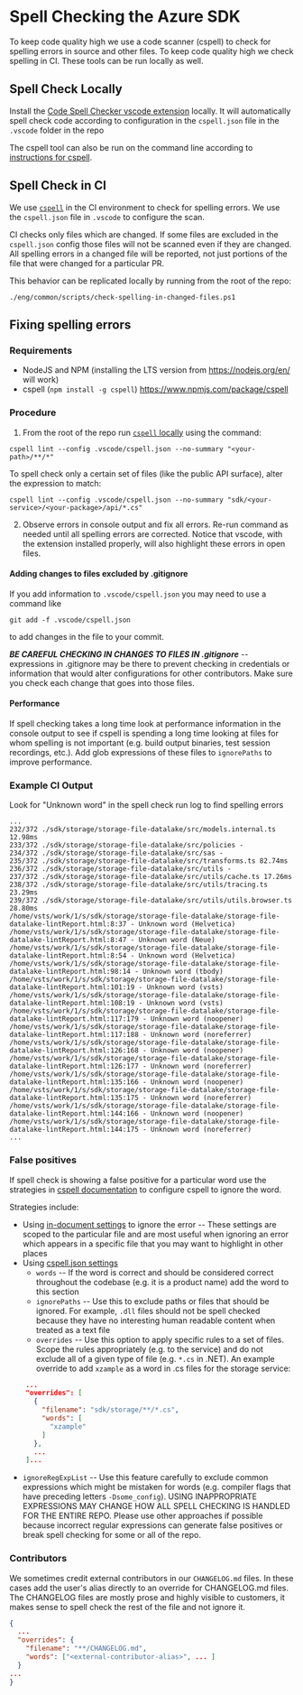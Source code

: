
# Spell Checking the Azure SDK

To keep code quality high we use a code scanner (cspell) to check for spelling errors in source and other files. To keep code quality high we check spelling in CI. These tools can be run locally as well.

## Spell Check Locally

Install the [Code Spell Checker vscode extension](https://marketplace.visualstudio.com/items?itemName=streetsidesoftware.code-spell-checker) locally. It will automatically spell check code according to configuration in the `cspell.json` file in the `.vscode` folder in the repo

The cspell tool can also be run on the command line according to [instructions for cspell](https://github.com/streetsidesoftware/cspell/blob/master/packages/cspell/README.md).

## Spell Check in CI

We use [`cspell`](https://github.com/streetsidesoftware/cspell) in the CI environment to check for spelling errors. We use the `cspell.json` file in `.vscode` to configure the scan.

CI checks only files which are changed. If some files are excluded in the `cspell.json` config those files will not be scanned even if they are changed. All spelling errors in a changed file will be reported, not just portions of the file that were changed for a particular PR.

This behavior can be replicated locally by running from the root of the repo:

```pwsh
./eng/common/scripts/check-spelling-in-changed-files.ps1
```

## Fixing spelling errors

### Requirements

* NodeJS and NPM (installing the LTS version from https://nodejs.org/en/ will work)
* cspell (`npm install -g cspell`) https://www.npmjs.com/package/cspell

### Procedure

1. From the root of the repo run [`cspell` locally](https://github.com/streetsidesoftware/cspell/blob/master/packages/cspell/README.md) using the command:

```pwsh
cspell lint --config .vscode/cspell.json --no-summary "<your-path>/**/*"
```

To spell check only a certain set of files (like the public API surface), alter the expression to match:

```pwsh
cspell lint --config .vscode/cspell.json --no-summary "sdk/<your-service>/<your-package>/api/*.cs"
```

2. Observe errors in console output and fix all errors. Re-run command as needed until all spelling errors are corrected. Notice that vscode, with the extension installed properly, will also highlight these errors in open files.

#### Adding changes to files excluded by .gitignore

If you add information to `.vscode/cspell.json` you may need to use a command like

```pwsh
git add -f .vscode/cspell.json
```

to add changes in the file to your commit.

***BE CAREFUL CHECKING IN CHANGES TO FILES IN .gitignore*** -- expressions in .gitignore may be there to prevent checking in credentials or information that would alter configurations for other contributors. Make sure you check each change that goes into those files.

#### Performance

If spell checking takes a long time look at performance information in the console output to see if cspell is spending a long time looking at files for whom spelling is not important (e.g. build output binaries, test session recordings, etc.). Add glob expressions of these files to `ignorePaths` to improve performance.

### Example CI Output

Look for "Unknown word" in the spell check run log to find spelling errors

```
...
232/372 ./sdk/storage/storage-file-datalake/src/models.internal.ts 12.98ms
233/372 ./sdk/storage/storage-file-datalake/src/policies -
234/372 ./sdk/storage/storage-file-datalake/src/sas -
235/372 ./sdk/storage/storage-file-datalake/src/transforms.ts 82.74ms
236/372 ./sdk/storage/storage-file-datalake/src/utils -
237/372 ./sdk/storage/storage-file-datalake/src/utils/cache.ts 17.26ms
238/372 ./sdk/storage/storage-file-datalake/src/utils/tracing.ts 23.29ms
239/372 ./sdk/storage/storage-file-datalake/src/utils/utils.browser.ts 28.80ms
/home/vsts/work/1/s/sdk/storage/storage-file-datalake/storage-file-datalake-lintReport.html:8:37 - Unknown word (Helvetica)
/home/vsts/work/1/s/sdk/storage/storage-file-datalake/storage-file-datalake-lintReport.html:8:47 - Unknown word (Neue)
/home/vsts/work/1/s/sdk/storage/storage-file-datalake/storage-file-datalake-lintReport.html:8:54 - Unknown word (Helvetica)
/home/vsts/work/1/s/sdk/storage/storage-file-datalake/storage-file-datalake-lintReport.html:98:14 - Unknown word (tbody)
/home/vsts/work/1/s/sdk/storage/storage-file-datalake/storage-file-datalake-lintReport.html:101:19 - Unknown word (vsts)
/home/vsts/work/1/s/sdk/storage/storage-file-datalake/storage-file-datalake-lintReport.html:108:19 - Unknown word (vsts)
/home/vsts/work/1/s/sdk/storage/storage-file-datalake/storage-file-datalake-lintReport.html:117:179 - Unknown word (noopener)
/home/vsts/work/1/s/sdk/storage/storage-file-datalake/storage-file-datalake-lintReport.html:117:188 - Unknown word (noreferrer)
/home/vsts/work/1/s/sdk/storage/storage-file-datalake/storage-file-datalake-lintReport.html:126:168 - Unknown word (noopener)
/home/vsts/work/1/s/sdk/storage/storage-file-datalake/storage-file-datalake-lintReport.html:126:177 - Unknown word (noreferrer)
/home/vsts/work/1/s/sdk/storage/storage-file-datalake/storage-file-datalake-lintReport.html:135:166 - Unknown word (noopener)
/home/vsts/work/1/s/sdk/storage/storage-file-datalake/storage-file-datalake-lintReport.html:135:175 - Unknown word (noreferrer)
/home/vsts/work/1/s/sdk/storage/storage-file-datalake/storage-file-datalake-lintReport.html:144:166 - Unknown word (noopener)
/home/vsts/work/1/s/sdk/storage/storage-file-datalake/storage-file-datalake-lintReport.html:144:175 - Unknown word (noreferrer)
...

```

### False positives

If spell check is showing a false positive for a particular word use the strategies in [cspell documentation](https://github.com/streetsidesoftware/cspell/blob/master/packages/cspell/README.md) to configure cspell to ignore the word.

Strategies include:

* Using [in-document settings](https://github.com/streetsidesoftware/cspell/tree/master/packages/cspell#in-document-settings) to ignore the error -- These settings are scoped to the particular file and are most useful when ignoring an error which appears in a specific file that you may want to highlight in other places
* Using [cspell.json settings](https://github.com/streetsidesoftware/cspell/blob/master/packages/cspell/README.md#cspelljson-sections)
  * `words` -- If the word is correct and should be considered correct throughout the codebase (e.g. it is a product name) add the word to this section
  * `ignorePaths` -- Use this to exclude paths or files that should be ignored. For example, `.dll` files should not be spell checked because they have no interesting human readable content when treated as a text file
  * `overrides` -- Use this option to apply specific rules to a set of files. Scope the rules appropriately (e.g. to the service) and do not exclude all of a given type of file (e.g. `*.cs` in .NET). An example override to add `xzample` as a word in .cs files for the storage service:

```json
    ...
    "overrides": [
      {
        "filename": "sdk/storage/**/*.cs",
        "words": [
          "xzample"
        ]
      },
      ...
    ]...
```

  * `ignoreRegExpList` -- Use this feature carefully to exclude common expressions which might be mistaken for words (e.g. compiler flags that have preceding letters `-Dsome_config`). USING INAPPROPRIATE EXPRESSIONS MAY CHANGE HOW ALL SPELL CHECKING IS HANDLED FOR THE ENTIRE REPO. Please use other approaches if possible because incorrect regular expressions can generate false positives or break spell checking for some or all of the repo.

### Contributors

We sometimes credit external contributors in our `CHANGELOG.md` files. In these cases add the user's alias directly to an override for CHANGELOG.md files. The CHANGELOG files are mostly prose and highly visible to customers, it makes sense to spell check the rest of the file and not ignore it.

```json
{
  ...
  "overrides": { 
    "filename": "**/CHANGELOG.md",
    "words": ["<external-contributor-alias>", ... ]
  } 
...
}
```
